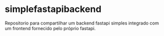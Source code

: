 # simplefastapibackend
Repositorio para compartilhar um backend fastapi simples integrado com um frontend fornecido pelo próprio fastapi.
